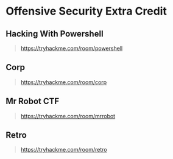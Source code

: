 # Offensive Security Extra Credit

## Hacking With Powershell
> https://tryhackme.com/room/powershell

## Corp
> https://tryhackme.com/room/corp

## Mr Robot CTF
> https://tryhackme.com/room/mrrobot
 
## Retro
> https://tryhackme.com/room/retro

